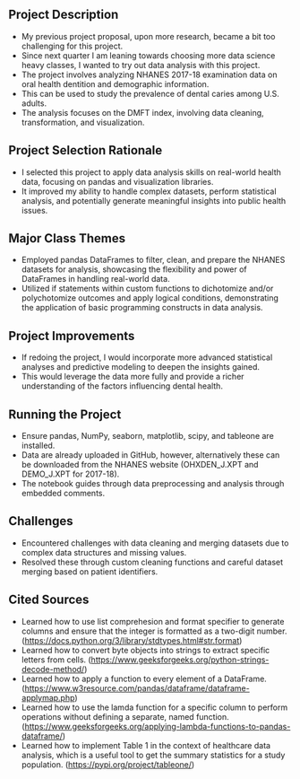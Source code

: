 ## Project Description
* My previous project proposal, upon more research, became a bit too challenging for this project.
* Since next quarter I am leaning towards choosing more data science heavy classes, I wanted to try out data analysis with this project.
* The project involves analyzing NHANES 2017-18 examination data on oral health dentition and demographic information.
* This can be used to study the prevalence of dental caries among U.S. adults.
* The analysis focuses on the DMFT index, involving data cleaning, transformation, and visualization.

## Project Selection Rationale
* I selected this project to apply data analysis skills on real-world health data, focusing on pandas and visualization libraries.
* It improved my ability to handle complex datasets, perform statistical analysis, and potentially generate meaningful insights into public health issues.

## Major Class Themes
* Employed pandas DataFrames to filter, clean, and prepare the NHANES datasets for analysis, showcasing the flexibility and power of DataFrames in handling real-world data.
* Utilized if statements within custom functions to dichotomize and/or polychotomize outcomes and apply logical conditions, demonstrating the application of basic programming constructs in data analysis.

## Project Improvements
* If redoing the project, I would incorporate more advanced statistical analyses and predictive modeling to deepen the insights gained.
* This would leverage the data more fully and provide a richer understanding of the factors influencing dental health.

## Running the Project
* Ensure pandas, NumPy, seaborn, matplotlib, scipy, and tableone are installed.
* Data are already uploaded in GitHub, however, alternatively these can be downloaded from the NHANES website (OHXDEN_J.XPT and DEMO_J.XPT for 2017-18).
* The notebook guides through data preprocessing and analysis through embedded comments.

## Challenges
* Encountered challenges with data cleaning and merging datasets due to complex data structures and missing values.
* Resolved these through custom cleaning functions and careful dataset merging based on patient identifiers.

## Cited Sources
* Learned how to use list comprehesion and format specifier to generate columns and ensure that the integer is formatted as a two-digit number. (https://docs.python.org/3/library/stdtypes.html#str.format)
* Learned how to convert byte objects into strings to extract specific letters from cells. (https://www.geeksforgeeks.org/python-strings-decode-method/)
* Learned how to apply a function to every element of a DataFrame. (https://www.w3resource.com/pandas/dataframe/dataframe-applymap.php)
* Learned how to use the lamda function for a specific column to perform operations without defining a separate, named function. (https://www.geeksforgeeks.org/applying-lambda-functions-to-pandas-dataframe/)
* Learned how to implement Table 1 in the context of healthcare data analysis, which is a useful tool to get the summary statistics for a study population. (https://pypi.org/project/tableone/)
